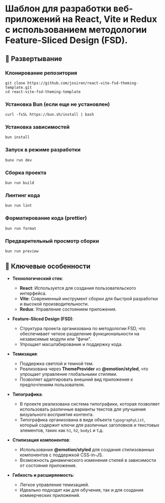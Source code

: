 # Шаблон для разработки веб-приложений на React, Vite и Redux с использованием методологии Feature-Sliced Design (FSD).

## 🔄 Развертывание

### Клонирование репозитория

```
git clone https://github.com/josiren/react-vite-fsd-theming-template.git
cd react-vite-fsd-theming-template
```

### Установка Bun (если еще не установлен)

```
curl -fsSL https://bun.sh/install | bash
```

### Установка зависимостей

```
bun install
```

### Запуск в режиме разработки

```
bunx run dev
```

### Сборка проекта

```
bun run build
```

### Линтинг кода

```
bun run lint
```

### Форматирование кода (prettier)

```
bun run format
```

### Предварительный просмотр сборки

```
bun run preview
```

## 🚀 Ключевые особенности

- **Технологический стек**:

  - **React**: Используется для создания пользовательского интерфейса.
  - **Vite**: Современный инструмент сборки для быстрой разработки и высокой производительности.
  - **Redux**: Управление состоянием приложения.

- **Feature-Sliced Design (FSD)**:

  - Структура проекта организована по методологии FSD, что обеспечивает четкое разделение
    функциональности на независимые модули или "фичи".
  - Упрощает масштабирование и поддержку кода.

- **Темизация**:

  - Поддержка светлой и темной тем.
  - Реализована через **ThemeProvider** из **@emotion/styled**, что упрощает управление глобальными
    стилями.
  - Позволяет адаптировать внешний вид приложения к предпочтениям пользователя.

- **Типографика**:

  - В проекте реализована система типографики, которая позволяет использовать различные варианты
    текстов для улучшения визуального восприятия контента.
  - Типографика организована в виде объекта `typographyList`, который содержит ключи для различных
    заголовков и текстовых элементов, таких как `h1`, `h2`, `body1` и т.д.

- **Стилизация компонентов**:

  - Использование **@emotion/styled** для создания стилизованных компонентов с поддержкой CSS-in-JS.
  - Возможность динамического изменения стилей в зависимости от состояния приложения.

- **Гибкость и расширяемость**:

  - Легкое управление темизацией.
  - Идеально подходит как для обучения, так и для создания коммерческих приложений.
